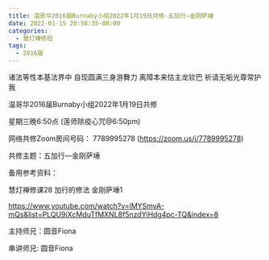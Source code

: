 ```yaml
---
title: 温哥华2016届Burnaby小组2022年1月19日共修-五加行—金刚萨埵
date: 2022-01-15 20:58:35-08:00
categories:
  - 慧灯禅修班
tags:
  - 2016届
---
```

诸法等性本基法界中 自现圆满三身游舞力 离障本来怙主龙钦巴 祈请无垢光尊常护我

温哥华2016届Burnaby小组2022年1月19日共修 

星期三晚6:50点 (莲师除疫心咒@6:50pm)

网络共修Zoom房间号码： 7789995278 (<https://zoom.us/j/7789995278>)

共修主题：五加行—金刚萨埵

备用参考资料：

慧灯禅修课28 加行的修法 金刚萨埵1

<https://www.youtube.com/watch?v=lMYSmyA-mQs&list=PLQU9iXcMduTfMXNL8f5nzdYiHdg4pc-TQ&index=8>

主持师兄：圆音Fiona

串讲师兄: 圆音Fiona
